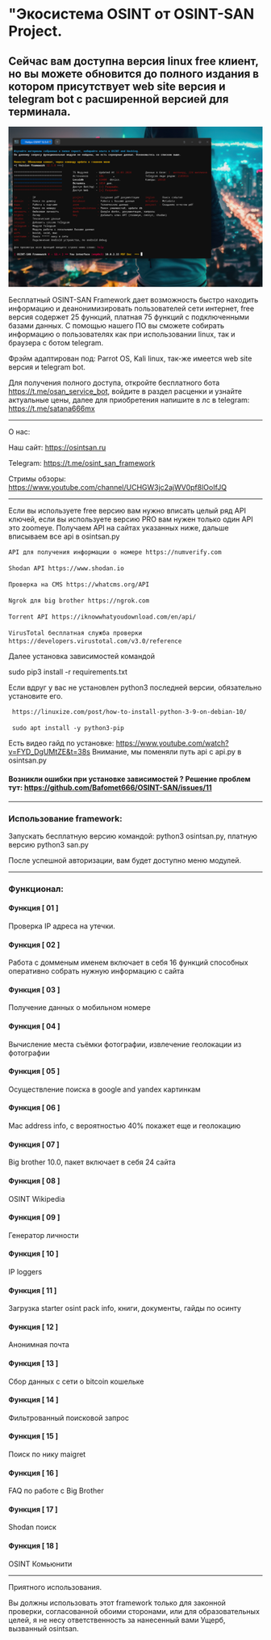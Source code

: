 


#                                                                          "Экосистема OSINT от OSINT-SAN Project.

## Сейчас вам доступна версия linux free клиент, но вы можете обновится до полного издания в котором присутствует web site версия и telegram bot с расширенной версией для терминала.

![alt tag](https://github.com/Bafomet666/OSINT-SAN/blob/main/report/Screenshot%20at%202024-04-03%2017-29-19.png)

Бесплатный OSINT-SAN Framework дает возможность быстро находить информацию и деанонимизировать пользователей сети интернет, free версия содержет 25 функций, платная 75 функций с подключенными базами данных. С помощью нашего ПО вы сможете собирать информацию о пользователях как при использовании linux, так и браузера с ботом telegram.

Фрэйм адаптирован под: Parrot OS, Kali linux, так-же имеется web site версия и telegram bot.

Для получения полного доступа, откройте бесплатного бота https://t.me/osan_service_bot, войдите в раздел расценки и узнайте актуальные цены, далее для приобретения напишите в лс в telegram: https://t.me/satana666mx

----

О нас:

Наш сайт: https://osintsan.ru

Telegram: https://t.me/osint_san_framework

Стримы обзоры: https://www.youtube.com/channel/UCHGW3jc2ajWV0pf8lOoIfJQ

----

Если вы используете free версию вам нужно вписать целый ряд API ключей, если вы используете версию PRO вам нужен только один API это zoomeye. Получаем API на сайтах указанных ниже, дальше вписываем все api в osintsan.py


    API для получения информации о номере https://numverify.com

    Shodan API https://www.shodan.io

    Проверка на CMS https://whatcms.org/API

    Ngrok для big brother https://ngrok.com

    Torrent API https://iknowwhatyoudownload.com/en/api/

    VirusTotal бесплатная служба проверки https://developers.virustotal.com/v3.0/reference

Далее установка зависимостей командой

sudo pip3 install -r requirements.txt

Если вдруг у вас не установлен python3 последней версии, обязательно установите его.

     https://linuxize.com/post/how-to-install-python-3-9-on-debian-10/

     sudo apt install -y python3-pip


Есть видео гайд по установке: https://www.youtube.com/watch?v=FYD_DgUMtZE&t=38s
Внимание, мы поменяли путь api с api.py в osintsan.py
     

#### Возникли ошибки при установке зависимостей ? Решение проблем тут: https://github.com/Bafomet666/OSINT-SAN/issues/11
---

### Использование framework:

Запускать бесплатную версию командой: python3 osintsan.py, платную версию python3 san.py

После успешной авторизации, вам будет доступно меню модулей.

---

### Функционал:

#### Функция [ 01 ]

Проверка IP адреса на утечки.

#### Функция [ 02 ]
Работа с домменым именем включает в себя 16 функций способных оперативно собрать нужную информацию с сайта

#### Функция [ 03 ]
Получение данных о мобильном номере

#### Функция [ 04 ]
Вычисление места съёмки фотографии, извлечение геолокации из фотографии

#### Функция [ 05 ]
Осуществление поиска в google and yandex картинкам

#### Функция [ 06 ]
Mac address info, с вероятностью 40% покажет еще и геолокацию

#### Функция [ 07 ]
Big brother 10.0, пакет включает в себя  24 сайта

#### Функция [ 08 ]
OSINT Wikipedia

#### Функция [ 09 ]
Генератор личности

#### Функция [ 10 ]
IP loggers

#### Функция [ 11 ]
Загрузка starter osint pack info, книги, документы, гайды по осинту

#### Функция [ 12 ]
Анонимная почта

#### Функция [ 13 ]
Сбор данных с сети о bitcoin кошельке

#### Функция [ 14 ]
Фильтрованный поисковой запрос

#### Функция [ 15 ]
Поиск по нику maigret

#### Функция [ 16 ]
FAQ по работе с Big Brother

#### Функция [ 17 ]
Shodan поиск

#### Функция [ 18 ]
OSINT Комьюнити

----

Приятного использования.

Вы должны использовать этот framework только для законной проверки, согласованной обоими сторонами,
или для образовательных целей, я не несу ответственность за нанесенный вами
Ущерб, вызванный osintsan.





